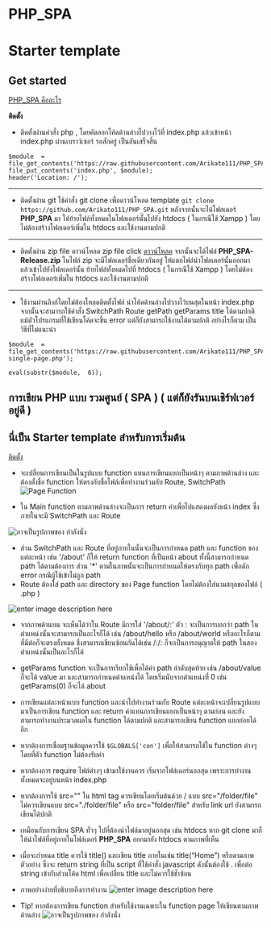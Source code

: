 # PHP_SPA
# Starter template
## Get started

[PHP_SPA คืออะไร](#user-content-%E0%B8%81%E0%B8%B2%E0%B8%A3%E0%B9%80%E0%B8%82%E0%B8%B5%E0%B8%A2%E0%B8%99-php-%E0%B9%81%E0%B8%9A%E0%B8%9A-%E0%B8%A3%E0%B8%A7%E0%B8%A1%E0%B8%A8%E0%B8%B9%E0%B8%99%E0%B8%A2%E0%B9%8C--spa---%E0%B9%81%E0%B8%95%E0%B9%88%E0%B8%81%E0%B9%87%E0%B8%A2%E0%B8%B1%E0%B8%87%E0%B8%A3%E0%B8%B1%E0%B8%99%E0%B8%9A%E0%B8%99%E0%B9%80%E0%B8%8A%E0%B8%B4%E0%B8%A3%E0%B9%8C%E0%B8%9F%E0%B9%80%E0%B8%A7%E0%B8%AD%E0%B8%A3%E0%B9%8C%E0%B8%AD%E0%B8%A2%E0%B8%B9%E0%B9%88%E0%B8%94%E0%B8%B5-)

**ติดตั้ง**
- ติดตั้งผ่านคำสั่ง php , โดยคัดลอกโค้ดด้านล่างไปวางไว้ที่ index.php แล้วเข้าหน้า index.php ผ่านเบราว์เซอร์ รอสักครู่ เป็นอันเสร็จสิ้น
```
$module  =  file_get_contents('https://raw.githubusercontent.com/Arikato111/PHP_SPA/installer/index.php');
file_put_contents('index.php', $module);
header('Location: /');
```
---
- ติดตั้งผ่าน git
ใช้คำสั่ง git clone เพื่อดาวน์โหลด template 
`git clone https://github.com/Arikato111/PHP_SPA.git`
หลังจากนั้นจะได้โฟลเดอร์ **PHP_SPA** มา ให้ย้ายไฟล์ทั้งหมดในโฟลเดอร์นั้นไปยัง htdocs ( ในกรณีใช้ Xampp ) โดยไม่ต้องสร้างโฟลเดอร์เพิ่มใน htdocs และใช้งานตามปกติ

---
- ติดตั้งผ่าน zip file ดาวน์โหลด zip file 
click [ดาวน์โหลด](https://github.com/Arikato111/PHP_SPA/archive/refs/heads/Release.zip) จากนั้นจะได้ไฟล๋ **PHP_SPA-Release.zip** ในไฟล์ zip จะมีโฟลเดอร์ชื่อเดียวกันอยู่ ให้แตกไฟล์นำโฟลเดอร์นั้นออกมา แล้วเข้าไปยังโฟลเดอร์นั้น 
ย้ายไฟล์ทั้งหมดไปที่ htdocs ( ในกรณีใช้ Xampp ) โดยไม่ต้องสร้างโฟลเดอร๋เพิ่มใน htdocs และใช้งานตามปกติ

---
- ใช้งานผ่านลิงก์โดยไม่ต้องโหลดติดตั้งไฟล์
นำโค้ดด้านล่างไปวางไว้บนสุดในหน้า index.php จากนั้นจะสามารถใช้คำสั่ง SwitchPath Route getPath getParams title ได้ตามปกติ แม้ตัวโปรแกรมที่ใช้เขียนโค้ดจะขึ้น error แต่ก็ยังสามารถใช้งานได้ตามปกติ อย่างไรก็ตาม เป็นวิธีที่ไม่แนะนำ
```
$module  =  file_get_contents('https://raw.githubusercontent.com/Arikato111/PHP_SPA/Release/modules/wisit-single-page.php');

eval(substr($module,  6));
```


## การเขียน PHP แบบ รวมศูนย์ ( SPA ) ( แต่ก็ยังรันบนเชิร์ฟเวอร์อยู่ดี )
 
## นี่เป็น Starter template สำหรับการเริ่มต้น
[ติดตั้ง](#user-content-get-started)

- จะเปลี่ยนการเขียนเป็นในรูปแบบ function แทนการเขียนแยกเป็นหน้าๆ ตามภาพด้านล่าง และต้องตั้งชื่อ function ให้ตรงกับชื่อไฟล์เพื่อทำงานร่วมกับ Route, SwitchPath
![Page Function](https://video.fubp1-1.fna.fbcdn.net/v/t39.30808-6/285375163_389169656507699_8902516487686966315_n.png?_nc_cat=104&ccb=1-7&_nc_sid=730e14&_nc_ohc=SBI_jLWQu0sAX-Y4Z7b&_nc_ht=video.fubp1-1.fna&oh=00_AT-u0OUFgEB3rY9V4es1-iUHHEaBjUWJ1KJsZgs4fFXE2g&oe=629EC2C5)

 - ใน Main function ตามภาพด้านล่างจะเป็นการ return ค่าเพื่อไปแสดงผลยังหน้า index ซึ่งภายในจะมี SwitchPath และ Route

![อาจเป็นรูปภาพของ กำลังนั่ง](https://video.fubp1-1.fna.fbcdn.net/v/t39.30808-6/285473366_389169629841035_1969473450733964415_n.png?_nc_cat=108&ccb=1-7&_nc_sid=730e14&_nc_ohc=Q8b3JQdaR54AX9zzc7e&_nc_ht=video.fubp1-1.fna&oh=00_AT8GRTsqFPQH_R0ae9ncQJqK65Ue7nf91Dke_B_O8daJug&oe=629E4C66)


- ส่วน SwitchPath และ Route ที่อยู่ภายในนั้นจะเป็นการกำหนด path และ function ของแต่ละหน้า เช่น '/about' ก็ให้ return function ที่เป็นหน้า about ทั้งนี้สามารถกำหนด path ได้ตามต้องการ ส่วน '*' ตามในภาพนั้นจะเป็นการกำหนดให้ตรงกับทุก path เพื่อดัก error กรณีผู้ใช้เข้าไม่ถูก path
- Route ต้องใส่ path และ directory ของ Page function โดยไม่ต้องใส่นามสกุลของไฟล์ ( .php )

![enter image description here](https://video.fubp1-1.fna.fbcdn.net/v/t39.30808-6/285822954_389177159840282_4358641054589664898_n.png?_nc_cat=102&ccb=1-7&_nc_sid=dbeb18&_nc_ohc=OE-8vAWeDKEAX_J0ERH&_nc_ht=video.fubp1-1.fna&oh=00_AT_tjcxRkszbbObKYCXQJxzEJlUWtWd0K0Mz6vrJw_SQmw&oe=629FAB71)
- จากภาพด้านบน จะเห็นได้ว่าใน Route มีการใส่ '/about/:' ตัว : จะเป็นการบอกว่า path ในตำแหน่งนั้นจะสามารถเป็นอะไรก็ได้ เช่น /about/hello หรือ /about/world หรืออะไรก็ตามที่มีต่อก็จะตรงทั้งหมด ชึ่งสามารถเขียนซ้อนกันได้เช่น /:/: ก็จะเป็นการอนุญาตให้ path ในสองตำแหน่งนั้นเป็นอะไรก็ได้

- getParams function จะเป็นการเรียกใช้เพื่อได้ค่า path ลำดับสุดท้าย เช่น /about/value ก็จะได้ value มา และสามารถกำหนดตำแหน่งได้ โดยเริ่มนับจากตำแหน่งที่ 0 เช่น getParams(0) ก็จะได้ about

- การเขียนแต่ละหน้าแบบ function และนำไปทำงานร่วมกับ Route แต่ละหน้าจะเปลี่ยนรูปแบบมาเป็นการเขียน function และ return ค่าแทนการเขียนแยกเป็นหน้าๆ ตามก่อน และยังสามารถทำงานประมวลผลใน function ได้ตามปกติ และสามารถเขียน function แยกย่อยได้อีก

- หากต้องการเชื่อมฐานข้อมูลควรใช้ `$GLOBALS['con']` เพื่อให้สามารถใช้ใน function ต่างๆ โดยที่ตัว function ไม่ต้องรับค่า
- หากต้องการ require ไฟล์ต่างๆ เข้ามาใช้งานควร เริ่มจากโฟล์เดอร์นอกสุด เพราะการทำงานทั้งหมดจะอยู่บนหน้า index.php
- หากต้องการใช้ src="" ใน html tag ควรเขียนโดยเริ่มต้นด้วย / แบบ src="/folder/file" ไม่ควรเขียนแบบ src="./folder/file" หรือ src="folder/file" สำหรับ link url ยังสามารถเขียนได้ปกติ 

- เหมือนกับการเขียน SPA ทั่วๆ ไปที่ต้องนำไฟล์มาอยู่นอกสุด เช่น htdocs หาก git clone มาก็ให้นำไฟล์ที่อยู่ภายในโฟล์เดอร์ **PHP_SPA** ออกมายัง htdocs ตามภาพที่เห็น

- เมื่อจะกำหนด title ควรใช้ title() และเขียน title ภายในเช่น title(“Home”) หรือตามภาพตัวอย่าง ซึ่งจะ return string ที่เป็น script ที่ใช้คำสั่ง javascript ดังนั้นต้องใช้ . เพื่อต่อ string เข้ากับส่วนโค้ด html เพื่อเปลี่ยน title และไม่ควรใช้ช้ำซ้อน

- ภาพอย่างง่ายที่อธิบายถึงการทำงาน
![enter image description here](https://video.fubp1-1.fna.fbcdn.net/v/t39.30808-6/285766996_389190946505570_154817679611289759_n.jpg?_nc_cat=102&ccb=1-7&_nc_sid=730e14&_nc_ohc=pX2dOit_f6MAX_eZBwn&_nc_ht=video.fubp1-1.fna&oh=00_AT_dxT0syDvlB6_z-c3cT7A4c6TgQnQwWppN-MHZx2Qfmw&oe=629FD480)

- Tip! หากต้องการเขียน function สำหรับใช้งานเฉพาะใน function page ให้เขียนตามภาพด้านล่าง
![อาจเป็นรูปภาพของ กำลังนั่ง](https://video.fubp1-1.fna.fbcdn.net/v/t39.30808-6/284921350_386554703435861_6912134901672407422_n.png?_nc_cat=105&ccb=1-7&_nc_sid=730e14&_nc_ohc=m353nNF9-2gAX9EOw0X&tn=tUFQlMH_65maGc9_&_nc_ht=video.fubp1-1.fna&oh=00_AT9w4SY7TrhhinH6dccjayTJNpOF0bjtRx9vPzI-Hh1JUA&oe=629FFD0D)
